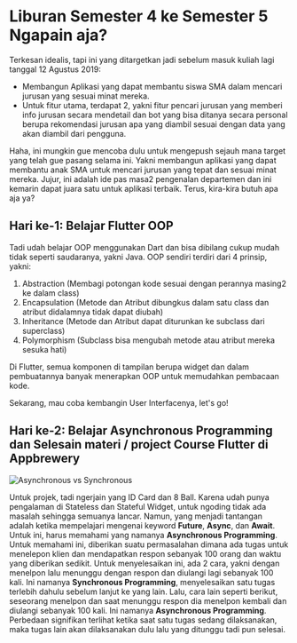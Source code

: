 # Liburan Semester 4 ke Semester 5 Ngapain aja?
Terkesan idealis, tapi ini yang ditargetkan jadi sebelum masuk kuliah lagi tanggal 12 Agustus 2019:
- Membangun Aplikasi yang dapat membantu siswa SMA dalam mencari jurusan yang sesuai minat mereka.
- Untuk fitur utama, terdapat 2, yakni fitur pencari jurusan yang memberi info jurusan secara mendetail dan bot yang bisa ditanya secara personal berupa rekomendasi jurusan apa yang diambil sesuai dengan data yang akan diambil dari pengguna.

Haha, ini mungkin gue mencoba dulu untuk mengepush sejauh mana target yang telah gue pasang selama ini. Yakni membangun aplikasi yang dapat membantu anak SMA untuk mencari jurusan yang tepat dan sesuai minat mereka. Jujur, ini adalah ide pas masa2 pengenalan departemen dan ini kemarin dapat juara satu untuk aplikasi terbaik.
Terus, kira-kira butuh apa aja ya?

## Hari ke-1: Belajar Flutter OOP
Tadi udah belajar OOP menggunakan Dart dan bisa dibilang cukup mudah tidak seperti saudaranya, yakni Java. OOP sendiri terdiri dari 4 prinsip, yakni:

1. Abstraction (Membagi potongan kode sesuai dengan perannya masing2 ke dalam class)
2. Encapsulation (Metode dan Atribut dibungkus dalam satu class dan atribut didalamnya tidak dapat diubah)
3. Inheritance (Metode dan Atribut dapat diturunkan ke subclass dari superclass)
4. Polymorphism (Subclass bisa mengubah metode atau atribut mereka sesuka hati)

Di Flutter, semua komponen di tampilan berupa widget dan dalam pembuatannya banyak menerapkan OOP untuk memudahkan pembacaan kode.

Sekarang, mau coba kembangin User Interfacenya, let's go!

## Hari ke-2: Belajar Asynchronous Programming dan Selesain materi / project Course Flutter di Appbrewery
![Asynchronous vs Synchronous](https://msl-network.readthedocs.io/en/latest/_images/sync_vs_async.png)

Untuk projek, tadi ngerjain yang ID Card dan 8 Ball. Karena udah punya pengalaman di Stateless dan Stateful Widget, untuk ngoding tidak ada masalah sehingga semuanya lancar. Namun, yang menjadi tantangan adalah ketika mempelajari mengenai keyword **Future**, **Async**, dan **Await**. Untuk ini, harus memahami yang namanya **Asynchronous Programming**. 
Untuk memahami ini, diberikan suatu permasalahan dimana ada tugas untuk menelepon klien dan mendapatkan respon sebanyak 100 orang dan waktu yang diberikan sedikit. Untuk menyelesaikan ini, ada 2 cara, yakni dengan menelpon lalu menunggu dengan respon dan diulangi lagi sebanyak 100 kali. Ini namanya **Synchronous Programming**, menyelesaikan satu tugas terlebih dahulu sebelum lanjut ke yang lain. Lalu, cara lain seperti berikut, seseorang menelpon dan saat menunggu respon dia menelpon kembali dan diulangi sebanyak 100 kali. Ini namanya **Asynchronous Programming**. Perbedaan signifikan terlihat ketika saat satu tugas sedang dilaksanakan, maka tugas lain akan dilaksanakan dulu lalu yang ditunggu tadi pun selesai.
